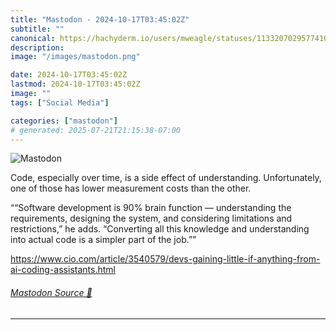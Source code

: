 ```yaml
---
title: "Mastodon - 2024-10-17T03:45:02Z"
subtitle: ""
canonical: https://hachyderm.io/users/mweagle/statuses/113320702957741084
description:
image: "/images/mastodon.png"

date: 2024-10-17T03:45:02Z
lastmod: 2024-10-17T03:45:02Z
image: ""
tags: ["Social Media"]

categories: ["mastodon"]
# generated: 2025-07-21T21:15:38-07:00
---
```

![Mastodon](/images/mastodon.png)

<p>Code, especially over time, is a side effect of understanding. Unfortunately, one of those has lower measurement costs than the other. </p><p>““Software development is 90% brain function — understanding the requirements, designing the system, and considering limitations and restrictions,” he adds. “Converting all this knowledge and understanding into actual code is a simpler part of the job.””</p><p><a href="https://www.cio.com/article/3540579/devs-gaining-little-if-anything-from-ai-coding-assistants.html" target="_blank" rel="nofollow noopener noreferrer" translate="no"><span class="invisible">https://www.</span><span class="ellipsis">cio.com/article/3540579/devs-g</span><span class="invisible">aining-little-if-anything-from-ai-coding-assistants.html</span></a></p>


###### [Mastodon Source 🐘](https://hachyderm.io/@mweagle/113320702957741084)

___
